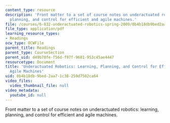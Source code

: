 ```yaml
---
content_type: resource
description: 'Front matter to a set of course notes on underactuated robotics: learning,
  planning, and control for efficient and agile machines.'
file: /courses/6-832-underactuated-robotics-spring-2009/0b4b18db9bed2aa71c38259d7502ca64_MIT6_832s09_read_preface.pdf
file_type: application/pdf
learning_resource_types:
- Readings
ocw_type: OCWFile
parent_title: Readings
parent_type: CourseSection
parent_uid: d49b78fe-f56d-f97f-9681-953c45ae4447
resourcetype: Document
title: 'Underactuated Robotics: Learning, Planning, and Control for Efficient and
  Agile Machines'
uid: 0b4b18db-9bed-2aa7-1c38-259d7502ca64
video_files:
  video_thumbnail_file: null
video_metadata:
  youtube_id: null
---
```

Front matter to a set of course notes on underactuated robotics: learning, planning, and control for efficient and agile machines.

